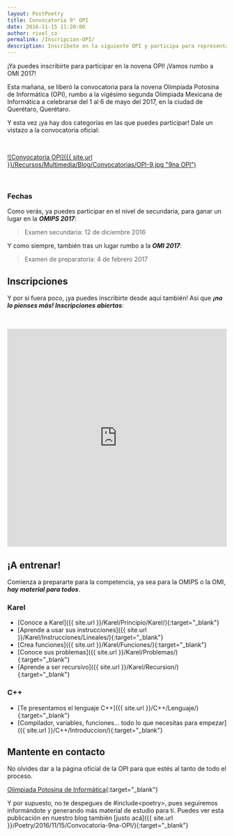 ```yaml
---
layout: PostPoetry
title: Convocatoria 9° OPI
date: 2016-11-15 11:20:00
author: rivel_co
permalink: /Inscripcion-OPI/
description: Inscríbete en la siguiente OPI y participa para representar a San Luis Potosí en la OMI 2017
---
```


¡Ya puedes inscribirte para participar en la novena OPI! ¡Vamos rumbo a OMI 2017!

Esta mañana, se liberó la convocatoria para la novena Olimpiada Potosina de Informática (OPI), rumbo a la vigésimo segunda Olimpiada Mexicana de Informática a celebrarse del 1 al 6 de mayo del 2017, en la ciudad de Querétaro, Querétaro.

Y esta vez ¡ya hay dos categorías en las que puedes participar! Dale un vistazo a la convocatoria oficial:

&nbsp;

<a href="{{ site.url }}/Recursos/Multimedia/Blog/Convocatorias/OPI-9.jpg" data-lightbox="image-1">![Convocatoria OPI]({{ site.url }}/Recursos/Multimedia/Blog/Convocatorias/OPI-9.jpg "9na OPI")</a>

&nbsp;

### Fechas

Como verás, ya puedes participar en el nivel de secundaria, para ganar un lugar en la ***OMIPS 2017***:

> Examen secundaria: 12 de diciembre 2016

Y como siempre, también tras un lugar rumbo a la ***OMI 2017***:

> Examen de preparatoria: 4 de febrero 2017

## Inscripciones

Y por si fuera poco, ¡ya puedes inscribirte desde aquí también! Así que ***¡no lo pienses más! Inscripciones abiertas***:

&nbsp;

<iframe src="https://docs.google.com/forms/d/e/1FAIpQLSee248qVs7JFj7TsZP_tAky55vT4Lit9hZHM6pxFKFYYgtxqQ/viewform?embedded=true" width="100%" height="500" frameborder="0" marginheight="0" marginwidth="0">Cargando...</iframe>

## ¡A entrenar!

Comienza a prepararte para la competencia, ya sea para la OMIPS o la OMI, ***hay material para todos***.

### Karel

- [Conoce a Karel]({{ site.url }}/Karel/Principio/Karel/){:target="_blank"}
- [Aprende a usar sus instrucciones]({{ site.url }}/Karel/Instrucciones/Lineales/){:target="_blank"}
- [Crea funciones]({{ site.url }}/Karel/Funciones/){:target="_blank"}
- [Conoce sus problemas]({{ site.url }}/Karel/Problemas/){:target="_blank"}
- [Aprende a ser recursivo]({{ site.url }}/Karel/Recursion/){:target="_blank"}

### C++

- [Te presentamos el lenguaje C++]({{ site.url }}/C++/Lenguaje/){:target="_blank"}
- [Compilador, variables, funciones... todo lo que necesitas para empezar]({{ site.url }}/C++/Introduccion/){:target="_blank"}

## Mantente en contacto

No olvides dar <i class="fa fa-thumbs-o-up" aria-hidden="true"></i> a la página oficial de la OPI para que estés al tanto de todo el proceso.

<i class="fa fa-facebook-square" aria-hidden="true"></i> [Olimpiada Potosina de Informática](https://www.facebook.com/olimpiada.potosina.de.informatica){:target="_blank"}

Y por supuesto, no te despegues de \#include&lt;<int>poetry</int>&gt;, pues seguiremos informándote y generando más material de estudio para ti. Puedes ver esta publicación en nuestro blog también [justo acá]({{ site.url }}/Poetry/2016/11/15/Convocatoria-9na-OPI/){:target="_blank"}
